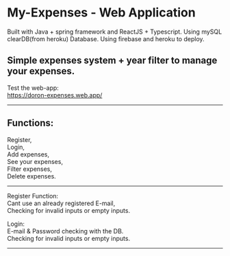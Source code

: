 # My-Expenses - Web Application
Built with Java + spring framework and ReactJS + Typescript.
Using mySQL clearDB(from heroku) Database.
Using firebase and heroku to deploy.

Simple expenses system + year filter to manage your expenses.
------------------

Test the web-app: <br/>
https://doron-expenses.web.app/

--------
Functions: <br/>
--------
Register, <br/>
Login, <br/>
Add expenses,<br/>
See your expenses,<br/>
Filter expenses,<br/>
Delete expenses.<br/>

--------

Register Function:<br/>
Cant use an already registered E-mail,<br/>
Checking for invalid inputs or empty inputs.<br/>

Login:<br/>
E-mail & Password checking with the DB.<br/>
Checking for invalid inputs or empty inputs.<br/>

---------
